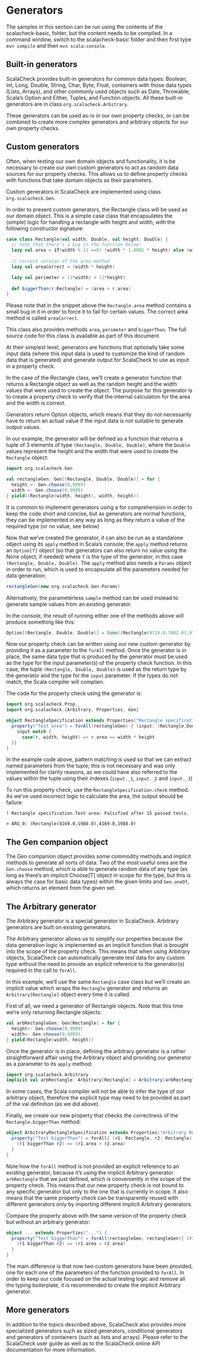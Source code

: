 <span id="_Toc300926419" class="anchor"><span id="_Toc188339615" class="anchor"></span></span>Generators
========================================================================================================

<span id="_Toc300926420" class="anchor"><span id="_Toc301262003" class="anchor"></span></span>The samples in this section can be run using the contents of the scalacheck-basic, folder, but the content needs to be compiled. In a command window, switch to the scalacheck-basic folder and then first type ```mvn compile``` and then ```mvn scala:console```.

<span id="_Toc308702056" class="anchor"><span id="_Toc188339616" class="anchor"></span></span>Built-in generators
-----------------------------------------------------------------------------------------------------------------

ScalaCheck provides built-in generators for common data types: Boolean, Int, Long, Double, String, Char, Byte, Float, containers with those data types (Lists, Arrays), and other commonly used objects such as Date, Throwable, Scala’s Option and Either, Tuples, and Function objects. All these built-in generators are in class ```org.scalacheck.Arbitrary```.

These generators can be used as-is in our own property checks, or can be combined to create more complex generators and arbitrary objects for our own property checks.

<span id="_Toc308702057" class="anchor"><span id="_Toc188339617" class="anchor"></span></span>Custom generators
---------------------------------------------------------------------------------------------------------------

Often, when testing our own domain objects and functionality, it is be necessary to create our own custom generators to act as random data sources for our property checks. This allows us to define property checks with functions that take domain objects as their parameters.

Custom generators in ScalaCheck are implemented using class ```org.scalacheck.Gen```.

In order to present custom generators, the Rectangle class will be used as our domain object. This is a simple case class that encapsulates the (simple) logic for handling a rectangle with height and width, with the following constructor signature:

```scala
case class Rectangle(val width: Double, val height: Double) {
  // note that there’s a bug in the function below!
  lazy val area = if(width % 11 ==0) (width * 1.0001 * height) else (width * height)
  
  // correct version of the area method
  lazy val areaCorrect = (width * height)

  lazy val perimeter = (2*width) + (2*height)
  
  def biggerThan(r:Rectangle) = (area > r.area)
}
```

Please note that in the snippet above the ```Rectangle.area``` method contains a small bug in it in order to force it to fail for certain values. The correct area method is called ```areaCorrect```.

This class also provides methods ```area```, ```perimeter``` and ```biggerThan```. The full source code for this class is available as part of this document

At their simplest level, generators are functions that optionally take some input data (where this input data is used to customize the kind of random data that is generated) and generate output for ScalaCheck to use as input in a property check.

In the case of the Rectangle class, we’ll create a generator function that returns a Rectangle object as well as the random height and the width values that were used to create the object. The purpose for this generator is to create a property check to verify that the internal calculation for the area and the width is correct.

Generators return Option objects, which means that they do not necessarily have to return an actual value if the input data is not suitable to generate output values.

In our example, the generator will be defined as a function that returns a tuple of 3 elements of type ```(Rectangle, Double, Double)```, where the ```Double``` values represent the height and the width that were used to create the ```Rectangle``` object:

```scala
import org.scalacheck.Gen

val rectangleGen: Gen[(Rectangle, Double, Double)] = for {
  height <- Gen.choose(0,9999)
  width <- Gen.choose(0,9999)
} yield((Rectangle(width, height), width, height))
```

It is common to implement generators using a for comprehension in order to keep the code short and concise, but as generators are normal functions, they can be implemented in any way as long as they return a value of the required type (or no value, see below)

Now that we’ve created the generator, it can also be run as a standalone object using its ```apply``` method in Scala’s console; the ```apply``` method returns an ```Option[T]``` object (so that generators can also return no value using the None object, if needed) where ```T``` is the type of the generator, in this case ```(Rectangle, Double, Double)```. The ```apply``` method also needs a ```Params``` object in order to run, which is used to encapsulate all the parameters needed for data generation:

```scala
rectangleGen(new org.scalacheck.Gen.Params)
```

Alternatively, the parameterless ```sample``` method can be used instead to generate sample values from an existing generator.

In the console, the result of running either one of the methods above will produce something like this:

```scala
Option[(Rectangle, Double, Double)] = Some((Rectangle(9714.0,7002.0),9714.0,7002.0))
```

Now our property check can be written using our new custom generator by providing it as a parameter to the ```forAll``` method. Once the generator is in place, the same data type that is produced by the generator must be used as the type for the input parameter(s) of the property check function. In this case, the tuple ```(Rectangle, Double, Double)``` is used as the return type by the generator and the type for the ```input``` parameter. If the types do not match, the Scala compiler will complain.

The code for the property check using the generator is:

```scala
import org.scalacheck.Prop._
import org.scalacheck.{Arbitrary, Properties, Gen}

object RectangleSpecification extends Properties("Rectangle specification") {
  property("Test area") = forAll(rectangleGen) { (input: (Rectangle,Double,Double)) =>
    input match {
      case(r, width, height) => r.area == width * height
  }}
}
```

In the example code above, pattern matching is used so that we can extract named parameters from the tuple; this is not necessary and was only implemented for clarity reasons, as we could have also referred to the values within the tuple using their indexes (```input._1```, ```input._2``` and ```input._3```)

To run this property check, use the ```RectangleSpecification.check``` method. As we’ve used incorrect logic to calculate the area, the output should be failure:

```
! Rectangle specification.Test area: Falsified after 15 passed tests.

> ARG_0: (Rectangle(4169.0,1988.0),4169.0,1988.0)
```

<span id="_Toc300926421" class="anchor"><span id="_Toc301262004" class="anchor"><span id="_Toc308702058" class="anchor"><span id="_Toc188339618" class="anchor"></span></span></span></span>The Gen companion object
--------------------------------------------------------------------------------------------------------------------------------------------------------------------------------------------------------------------

The Gen companion object provides some commodity methods and implicit methods to generate all sorts of data. Two of the most useful ones are the ```Gen.choose``` method, which is able to generate random data of any type (as long as there’s an implicit Choose[T] object in scope for the type, but this is always the case for basic data types) within the given limits and ```Gen.oneOf```, which returns an element from the given set.

<span id="_Toc300926422" class="anchor"><span id="_Toc301262005" class="anchor"><span id="_Toc308702059" class="anchor"><span id="_Toc188339619" class="anchor"></span></span></span></span>The Arbitrary generator
-------------------------------------------------------------------------------------------------------------------------------------------------------------------------------------------------------------------

The Arbitrary generator is a special generator in ScalaCheck. Arbitrary generators are built on existing generators.

The Arbitrary generator allows us to simplify our properties because the data generation logic is implemented as an implicit function that is brought into the scope of the property check. This means that when using Arbitrary objects, ScalaCheck can automatically generate test data for any custom type without the need to provide an explicit reference to the generator(s) required in the call to ```forAll```.

In this example, we’ll use the same ```Rectangle``` case class but we’ll create an implicit value which wraps the ```Rectangle``` generator and returns an ```Arbitrary[Rectangle]``` object every time it is called.

First of all, we need a generator of Rectangle objects. Note that this time we’re only returning Rectangle objects:

```scala
val arbRectangleGen: Gen[Rectangle] = for {
  height<- Gen.choose(0,9999)
  width<- Gen.choose(0,9999)
} yield(Rectangle(width, height))
```

Once the generator is in place, defining the arbitrary generator is a rather straightforward affair using the Arbitrary object and providing our generator as a parameter to its ```apply``` method:

```scala
import org.scalacheck.Arbitrary
implicit val arbRectangle: Arbitrary[Rectangle] = Arbitrary(arbRectangleGen)
```

In some cases, the Scala compiler will not be able to infer the type of our arbitrary object, therefore the explicit type may need to be provided as part of the val definition (as we did above).

Finally, we create our new property that checks the correctness of the ```Rectangle.biggerThan``` method:

```scala
object ArbitraryRectangleSpecification extends Properties("Arbitrary Rectangle spec") {
  property("Test biggerThan") = forAll{ (r1: Rectangle, r2: Rectangle) =>
    (r1 biggerThan r2) == (r1.area > r2.area)
  }
}
```

Note how the ```forAll``` method is not provided an explicit reference to an existing generator, because it’s using the implicit Arbitrary generator ```arbRectangle``` that we just defined, which is conveniently in the scope of the property check. This means that our new property check is not bound to any specific generator but only to the one that is currently in scope. It also means that the same property check can be transparently reused with different generators only by importing different implicit Arbitrary generators.

Compare the property above with the same version of the property check but without an arbitrary generator:

```scala
object ... extends Properties("...") {
  property("Test biggerThan") = forAll(rectangleGen, rectangleGen){ (r1: Rectangle, r2: Rectangle) =>
    (r1 biggerThan r2) == (r1.area > r2.area)
  }
}
```

The main difference is that now two custom generators have been provided, one for each one of the parameters of the function provided to ```forAll```. In order to keep our code focused on the actual testing logic and remove all the typing boilerplate, it is recommended to create the implicit Arbitrary generator.

<span id="_Toc300926423" class="anchor"><span id="_Toc301262006" class="anchor"><span id="_Toc308702060" class="anchor"><span id="_Toc188339620" class="anchor"></span></span></span></span>More generators
-----------------------------------------------------------------------------------------------------------------------------------------------------------------------------------------------------------

In addition to the topics described above, ScalaCheck also provides more specialized generators such as sized generators, conditional generators and generators of containers (such as lists and arrays). Please refer to the ScalaCheck user guide as well as to the ScalaCheck online API documentation for more information.
